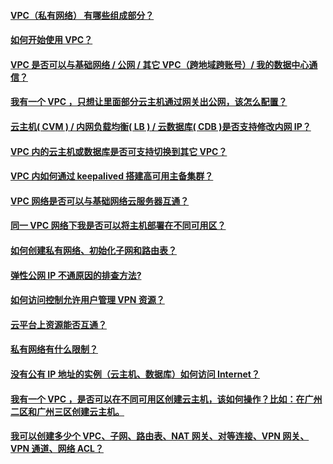﻿ #### [VPC（私有网络） 有哪些组成部分？](hhhttp://tcecqpoc.fsphere.cnocument/product/215/12241)
 #### [如何开始使用 VPC？](http://tcecqpoc.fsphere.cn/document/product/215/12246)
 #### [VPC 是否可以与基础网络 / 公网 / 其它 VPC（跨地域跨账号）/ 我的数据中心通信？](http://tcecqpoc.fsphere.cn/document/product/215/12239)
 #### [我有一个 VPC ，只想让里面部分云主机通过网关出公网，该怎么配置？](http://tcecqpoc.fsphere.cn/document/product/215/12251)
 #### [云主机( CVM ) / 内网负载均衡( LB ) / 云数据库( CDB )是否支持修改内网 IP？](http://tcecqpoc.fsphere.cn/document/product/215/12242)
 #### [VPC 内的云主机或数据库是否可支持切换到其它 VPC？](http://tcecqpoc.fsphere.cn/document/product/215/12238)
 #### [VPC 内如何通过 keepalived 搭建高可用主备集群？](http://tcecqpoc.fsphere.cn/document/product/215/5850)
 #### [VPC 网络是否可以与基础网络云服务器互通？](http://tcecqpoc.fsphere.cn/document/product/215/12240)
 #### [同一 VPC 网络下我是否可以将主机部署在不同可用区？](http://tcecqpoc.fsphere.cn/document/product/215/12244)
 #### [如何创建私有网络、初始化子网和路由表？](http://tcecqpoc.fsphere.cn/document/product/215/12245)
 #### [弹性公网 IP 不通原因的排查方法?](http://tcecqpoc.fsphere.cn/document/product/215/12249)
 #### [如何访问控制允许用户管理 VPN 资源？](http://tcecqpoc.fsphere.cn/document/product/215/12248)
 #### [云平台上资源能否互通？](http://tcecqpoc.fsphere.cn/document/product/215/12255)
 #### [私有网络有什么限制？](http://tcecqpoc.fsphere.cn/document/product/215/12254)
 #### [没有公有 IP 地址的实例（云主机、数据库）如何访问 Internet？](http://tcecqpoc.fsphere.cn/document/product/215/12253) 
 #### [我有一个 VPC ，是否可以在不同可用区创建云主机，该如何操作？比如：在广州二区和广州三区创建云主机。](http://tcecqpoc.fsphere.cn/document/product/215/12252)
 #### [我可以创建多少个 VPC、子网、路由表、NAT 网关、对等连接、VPN 网关、VPN 通道、网络 ACL？](http://tcecqpoc.fsphere.cn/document/product/215/12250)
